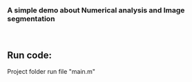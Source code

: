 ### A simple demo about Numerical analysis and Image segmentation

<br />

## Run code:
Project folder run file "main.m"
